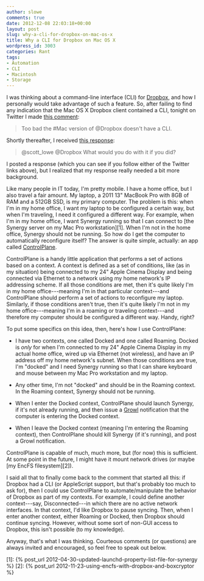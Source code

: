 ```yaml
---
author: slowe
comments: true
date: 2012-12-08 22:03:18+00:00
layout: post
slug: why-a-cli-for-dropbox-on-mac-os-x
title: Why a CLI for Dropbox on Mac OS X
wordpress_id: 3003
categories: Rant
tags:
- Automation
- CLI
- Macintosh
- Storage
---
```


I was thinking about a command-line interface (CLI) for [Dropbox](http://www.dropbox.com/), and how I personally would take advantage of such a feature. So, after failing to find any indication that the Mac OS X Dropbox client contained a CLI, tonight on Twitter I made [this comment](https://twitter.com/scott_lowe/status/277598393314971648):

>Too bad the #Mac version of @Dropbox doesn't have a CLI.

Shortly thereafter, I received [this response](https://twitter.com/markmeulemans/status/277599284399054848):

>@scott_lowe @Dropbox What would you do with it if you did?

I posted a response (which you can see if you follow either of the Twitter links above), but I realized that my response really needed a bit more background.

Like many people in IT today, I'm pretty mobile. I have a home office, but I also travel a fair amount. My laptop, a 2011 13" MacBook Pro with 8GB of RAM and a 512GB SSD, is my primary computer. The problem is this: when I'm in my home office, I want my laptop to be configured a certain way, but when I'm traveling, I need it configured a different way. For example, when I'm in my home office, I want Synergy running so that I can connect to [the Synergy server on my Mac Pro workstation][1]. When I'm not in the home office, Synergy should not be running. So how do I get the computer to automatically reconfigure itself? The answer is quite simple, actually: an app called [ControlPlane](http://www.controlplaneapp.com/).

ControlPlane is a handy little application that performs a set of actions based on a context. A context is defined as a set of conditions, like (as in my situation) being connected to my 24" Apple Cinema Display and being connected via Ethernet to a network using my home network's IP addressing scheme. If all those conditions are met, then it's quite likely I'm in my home office---meaning I'm in that particular context---and ControlPlane should perform a set of actions to reconfigure my laptop. Similarly, if those conditions aren't true, then it's quite likely I'm not in my home office---meaning I'm in a roaming or traveling context---and therefore my computer should be configured a different way. Handy, right?

To put some specifics on this idea, then, here's how I use ControlPlane:

* I have two contexts, one called Docked and one called Roaming. Docked is _only_ for when I'm connected to my 24" Apple Cinema Display in my actual home office, wired up via Ethernet (not wireless), and have an IP address off my home network's subnet. When those conditions are true, I'm "docked" and I need Synergy running so that I can share keyboard and mouse between my Mac Pro workstation and my laptop.

* Any other time, I'm not "docked" and should be in the Roaming context. In the Roaming context, Synergy should not be running.

* When I enter the Docked context, ControlPlane should launch Synergy, if it's not already running, and then issue a [Growl](http://growl.info) notification that the computer is entering the Docked context.

* When I leave the Docked context (meaning I'm entering the Roaming context), then ControlPlane should kill Synergy (if it's running), and post a Growl notification.

ControlPlane is capable of much, much more, but (for now) this is sufficient. At some point in the future, I might have it mount network drives (or maybe [my EncFS filesystem][2]).

I said all that to finally come back to the comment that started all this: if Dropbox had a CLI (or AppleScript support, but that's probably too much to ask for), then I could use ControlPlane to automate/manipulate the behavior of Dropbox as part of my contexts. For example, I could define another context---say, Disconnected---in which there are no active network interfaces. In that context, I'd like Dropbox to pause syncing. Then, when I enter another context, either Roaming or Docked, then Dropbox should continue syncing. However, without some sort of non-GUI access to Dropbox, this isn't possible (to my knowledge).

Anyway, that's what I was thinking. Courteous comments (or questions) are always invited and encouraged, so feel free to speak out below.

[1]: {% post_url 2012-04-30-updated-launchd-property-list-file-for-synergy %}
[2]: {% post_url 2012-11-23-using-encfs-with-dropbox-and-boxcryptor %}
